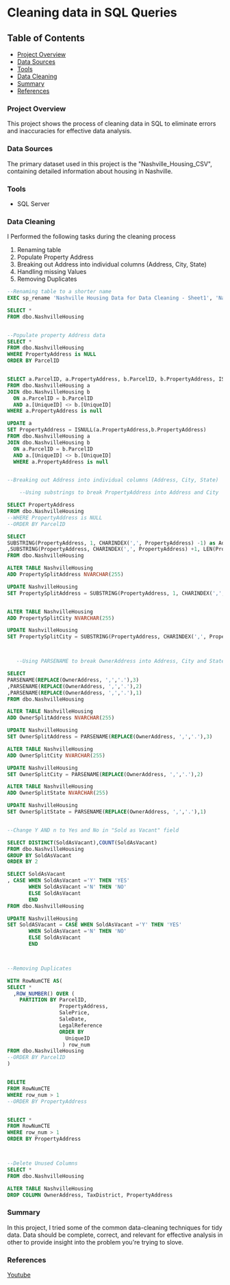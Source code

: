 # Cleaning data in SQL Queries

## Table of Contents

- [Project Overview](#project-overview)
- [Data Sources](#data-sources)
- [Tools](#tools)
- [Data Cleaning](#data-cleaning)
- [Summary](#summary)
- [References](#references)

### Project Overview
This project shows the process of cleaning data in SQL to eliminate errors and inaccuracies for effective data analysis.

### Data Sources
The primary dataset used in this project is the "Nashville_Housing_CSV", containing detailed information about housing in Nashville.

### Tools
- SQL Server

### Data Cleaning
I Performed the following tasks during the cleaning process
1. Renaming table
2. Populate Property Address
3. Breaking out Address into individual columns (Address, City, State)
4. Handling missing Values 
5. Removing Duplicates


```SQL
--Renaming table to a shorter name 
EXEC sp_rename 'Nashville Housing Data for Data Cleaning - Sheet1', 'NashvilleHousing';

SELECT * 
FROM dbo.NashvilleHousing 


--Populate property Address data
SELECT * 
FROM dbo.NashvilleHousing 
WHERE PropertyAddress is NULL
ORDER BY ParcelID


SELECT a.ParcelID, a.PropertyAddress, b.ParcelID, b.PropertyAddress, ISNULL(a.PropertyAddress,b.PropertyAddress)
FROM dbo.NashvilleHousing a
JOIN dbo.NashvilleHousing b 
  ON a.ParcelID = b.ParcelID
  AND a.[UniqueID] <> b.[UniqueID]
WHERE a.PropertyAddress is null 

UPDATE a
SET PropertyAddress = ISNULL(a.PropertyAddress,b.PropertyAddress)
FROM dbo.NashvilleHousing a
JOIN dbo.NashvilleHousing b 
  ON a.ParcelID = b.ParcelID
  AND a.[UniqueID] <> b.[UniqueID]
  WHERE a.PropertyAddress is null 


--Breaking out Address into individual columns (Address, City, State)

    --Using substrings to break PropertyAddress into Address and City

SELECT PropertyAddress
FROM dbo.NashvilleHousing 
--WHERE PropertyAddress is NULL
--ORDER BY ParcelID

SELECT
SUBSTRING(PropertyAddress, 1, CHARINDEX(',', PropertyAddress) -1) as Address
,SUBSTRING(PropertyAddress, CHARINDEX(',', PropertyAddress) +1, LEN(PropertyAddress)) as Address
FROM dbo.NashvilleHousing 

ALTER TABLE NashvilleHousing 
ADD PropertySplitAddress NVARCHAR(255)

UPDATE NashvilleHousing 
SET PropertySplitAddress = SUBSTRING(PropertyAddress, 1, CHARINDEX(',', PropertyAddress) -1)


ALTER TABLE NashvilleHousing 
ADD PropertySplitCity NVARCHAR(255)

UPDATE NashvilleHousing 
SET PropertySplitCity = SUBSTRING(PropertyAddress, CHARINDEX(',', PropertyAddress) +1, LEN(PropertyAddress))



   --Using PARSENAME to break OwnerAddress into Address, City and State

SELECT 
PARSENAME(REPLACE(OwnerAddress, ',','.'),3)
,PARSENAME(REPLACE(OwnerAddress, ',','.'),2)
,PARSENAME(REPLACE(OwnerAddress, ',','.'),1)
FROM dbo.NashvilleHousing

ALTER TABLE NashvilleHousing 
ADD OwnerSplitAddress NVARCHAR(255)

UPDATE NashvilleHousing 
SET OwnerSplitAddress = PARSENAME(REPLACE(OwnerAddress, ',','.'),3)

ALTER TABLE NashvilleHousing 
ADD OwnerSplitCity NVARCHAR(255)

UPDATE NashvilleHousing 
SET OwnerSplitCity = PARSENAME(REPLACE(OwnerAddress, ',','.'),2)

ALTER TABLE NashvilleHousing 
ADD OwnerSplitState NVARCHAR(255)

UPDATE NashvilleHousing 
SET OwnerSplitState = PARSENAME(REPLACE(OwnerAddress, ',','.'),1)


--Change Y AND n to Yes and No in "Sold as Vacant" field

SELECT DISTINCT(SoldAsVacant),COUNT(SoldAsVacant)
FROM dbo.NashvilleHousing
GROUP BY SoldAsVacant
ORDER BY 2

SELECT SoldAsVacant
, CASE WHEN SoldAsVacant ='Y' THEN 'YES'
       WHEN SoldAsVacant ='N' THEN 'NO'
       ELSE SoldAsVacant
       END
FROM dbo.NashvilleHousing

UPDATE NashvilleHousing
SET SoldASVacant = CASE WHEN SoldAsVacant ='Y' THEN 'YES'
       WHEN SoldAsVacant ='N' THEN 'NO'
       ELSE SoldAsVacant
       END



--Removing Duplicates

WITH RowNumCTE AS(
SELECT *
  ,ROW_NUMBER() OVER (
    PARTITION BY ParcelID,
                 PropertyAddress,
                 SalePrice,
                 SaleDate,
                 LegalReference
                 ORDER BY
                   UniqueID
                  ) row_num
FROM dbo.NashvilleHousing
--ORDER BY ParcelID
)


DELETE
FROM RowNumCTE
WHERE row_num > 1
--ORDER BY PropertyAddress


SELECT *
FROM RowNumCTE
WHERE row_num > 1
ORDER BY PropertyAddress



--Delete Unused Columns
SELECT *
FROM dbo.NashvilleHousing

ALTER TABLE NashvilleHousing
DROP COLUMN OwnerAddress, TaxDistrict, PropertyAddress
```

### Summary 
In this project, I tried some of the common data-cleaning techniques for tidy data. Data should be complete, correct, and relevant for effective analysis in other to provide insight into the problem you're trying to slove.

### References
[Youtube](https://www.youtube.com/watch?v=8rO7ztF4NtU&t=155s)

